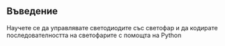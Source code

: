 ## Въведение

Научете се да управлявате светодиодите със светофар и да кодирате последователността на светофарите с помощта на Python